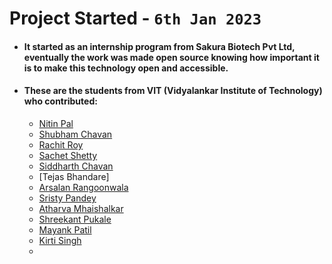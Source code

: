 # Project Started - `6th Jan 2023`
- ####  It started as an internship program from Sakura Biotech Pvt Ltd, eventually the work was made open source knowing how important it is to make this technology open and accessible.
- ####  These are the students from VIT (Vidyalankar Institute of Technology) who contributed:
  - [Nitin Pal](https://github.com/palnitin24)
  - [Shubham Chavan](https://github.com/ShubhamChavan2003)
  - [Rachit Roy](https://github.com/Rach8roy)
  - [Sachet Shetty](https://github.com/Sachet10)
  - [Siddharth Chavan](https://github.com/Wrathsid)
  - [Tejas Bhandare]
  - [Arsalan Rangoonwala](https://github.com/Arsu12)
  - [Sristy Pandey](https://github.com/Sristy-Pandey)
  - [Atharva Mhaishalkar](https://github.com/Atharva007mm)
  - [Shreekant Pukale](https://github.com/Shreekant16)
  - [Mayank Patil](https://github.com/mayankpatil1112)
  - [Kirti Singh](https://github.com/kirtiysingh)
  - 
